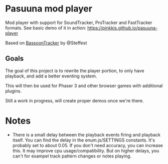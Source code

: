 # Pasuuna mod player

Mod player with support for SoundTracker, ProTracker and FastTracker formats. See basic demo of it in action: https://pinkkis.github.io/pasuuna-player

Based on [BassoonTracker](https://github.com/steffest/BassoonTracker) by @Steffest

## Goals
The goal of this project is to rewrite the player portion, to only have playback, and add a better eventing system.

This will then be used for Phaser 3 and other browser games with additional plugins.

Still a work in progress, will create proper demos once we're there.

# Notes
* There is a small delay between the playback events firing and playback itself. You can find the delay in the enum.js/SETTINGS constants. It's probably set to about 0.05. If you don't need accuracy, you can increase this. It may improve cpu usage/compatibility. But on higher delays, you can't for exampel track pattern changes or notes playing.